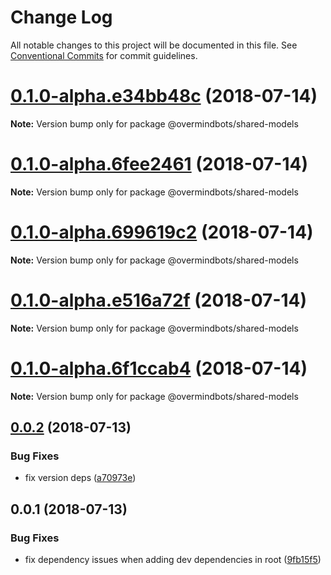 # Change Log

All notable changes to this project will be documented in this file.
See [Conventional Commits](https://conventionalcommits.org) for commit guidelines.

<a name="0.1.0-alpha.e34bb48c"></a>
# [0.1.0-alpha.e34bb48c](https://github.com/overmindbots/shared-models/compare/v0.0.2...v0.1.0-alpha.e34bb48c) (2018-07-14)




**Note:** Version bump only for package @overmindbots/shared-models

<a name="0.1.0-alpha.6fee2461"></a>
# [0.1.0-alpha.6fee2461](https://github.com/overmindbots/shared-models/compare/v0.0.2...v0.1.0-alpha.6fee2461) (2018-07-14)




**Note:** Version bump only for package @overmindbots/shared-models

<a name="0.1.0-alpha.699619c2"></a>
# [0.1.0-alpha.699619c2](https://github.com/overmindbots/shared-models/compare/v0.0.2...v0.1.0-alpha.699619c2) (2018-07-14)




**Note:** Version bump only for package @overmindbots/shared-models

<a name="0.1.0-alpha.e516a72f"></a>
# [0.1.0-alpha.e516a72f](https://github.com/overmindbots/shared-models/compare/v0.0.2...v0.1.0-alpha.e516a72f) (2018-07-14)




**Note:** Version bump only for package @overmindbots/shared-models

<a name="0.1.0-alpha.6f1ccab4"></a>
# [0.1.0-alpha.6f1ccab4](https://github.com/overmindbots/shared-models/compare/v0.0.2...v0.1.0-alpha.6f1ccab4) (2018-07-14)




**Note:** Version bump only for package @overmindbots/shared-models

<a name="0.0.2"></a>
## [0.0.2](https://github.com/overmindbots/shared-models/compare/v0.0.1...v0.0.2) (2018-07-13)


### Bug Fixes

* fix version deps ([a70973e](https://github.com/overmindbots/shared-models/commit/a70973e))




<a name="0.0.1"></a>
## 0.0.1 (2018-07-13)


### Bug Fixes

* fix dependency issues when adding dev dependencies in root ([9fb15f5](https://github.com/overmindbots/shared-models/commit/9fb15f5))
